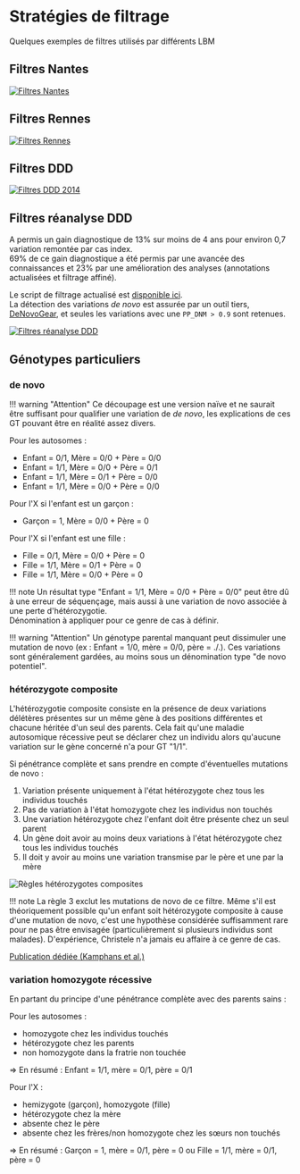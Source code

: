 # Stratégies de filtrage
Quelques exemples de filtres utilisés par différents LBM

## Filtres Nantes
[![Filtres Nantes](/images/filters_nantes.png)](/images/filters_nantes.png)

## Filtres Rennes
[![Filtres Rennes](/images/filters_rennes.png)](/images/filters_rennes.png)

## Filtres DDD
[![Filtres DDD 2014](/images/ddd.jpg)](/images/ddd.jpg)

## Filtres réanalyse DDD
A permis un gain diagnostique de 13% sur moins de 4 ans pour environ 0,7 variation remontée par cas index.  
69% de ce gain diagnostique a été permis par une avancée des connaissances et 23% par une amélioration des analyses (annotations actualisées et filtrage affiné).

Le script de filtrage actualisé est [disponible ici](https://github.com/jeremymcrae/clinical-filter).  
La détection des variations *de novo* est assurée par un outil tiers, [DeNovoGear](https://github.com/ultimatesource/denovogear), et seules les variations avec une `PP_DNM > 0.9` sont retenues.

[![Filtres réanalyse DDD](/images/dddrean.png)](/images/dddrean.png)

## Génotypes particuliers  

### de novo
!!! warning "Attention"
    Ce découpage est une version naïve et ne saurait être suffisant pour qualifier une variation de *de novo*, les explications de ces GT pouvant être en réalité assez divers.

Pour les autosomes :  

- Enfant = 0/1, Mère = 0/0 + Père = 0/0
- Enfant = 1/1, Mère = 0/0 + Père = 0/1
- Enfant = 1/1, Mère = 0/1 + Père = 0/0
- Enfant = 1/1, Mère = 0/0 + Père = 0/0

Pour l'X si l'enfant est un garçon :  

- Garçon = 1, Mère = 0/0 + Père = 0

Pour l'X si l'enfant est une fille :  

- Fille = 0/1, Mère = 0/0 + Père = 0
- Fille = 1/1, Mère = 0/1 + Père = 0
- Fille = 1/1, Mère = 0/0 + Père = 0

!!! note
    Un résultat type "Enfant = 1/1, Mère = 0/0 + Père = 0/0" peut être dû à une erreur de séquençage, mais aussi à une variation de novo associée à une perte d'hétérozygotie.  
    Dénomination à appliquer pour ce genre de cas à définir.

!!! warning "Attention"
    Un génotype parental manquant peut dissimuler une mutation de novo (ex : Enfant = 1/0, mère = 0/0, père = ./.). Ces variations sont généralement gardées, au moins sous un dénomination type "de novo potentiel".

### hétérozygote composite
L'hétérozygotie composite consiste en la présence de deux variations délétères présentes sur un même gène à des positions différentes et chacune héritée d'un seul des parents. Cela fait qu'une maladie autosomique récessive peut se déclarer chez un individu alors qu'aucune variation sur le gène concerné n'a pour GT "1/1".

Si pénétrance complète et sans prendre en compte d'éventuelles mutations de novo :

1. Variation présente uniquement à l'état hétérozygote chez tous les individus touchés
2. Pas de variation à l'état homozygote chez les individus non touchés
3. Une variation hétérozygote chez l'enfant doit être présente chez un seul parent
4. Un gène doit avoir au moins deux variations à l'état hétérozygote chez tous les individus touchés
5. Il doit y avoir au moins une variation transmise par le père et une par la mère

![Règles hétérozygotes composites](/images/het_comp_rules.jpg)

!!! note
    La règle 3 exclut les mutations de novo de ce filtre. Même s'il  est théoriquement possible qu'un enfant soit hétérozygote composite à cause d'une mutation de novo, c'est une hypothèse considérée suffisamment rare pour ne pas être envisagée (particulièrement si plusieurs individus sont malades).
    D'expérience, Christele n'a jamais eu affaire à ce genre de cas.

[Publication dédiée (Kamphans et al.)](https://journals.plos.org/plosone/article/file?id=10.1371/journal.pone.0070151&type=printable)

### variation homozygote récessive
En partant du principe d'une pénétrance complète avec des parents sains :

Pour les autosomes :  

- homozygote chez les individus touchés
- hétérozygote chez les parents
- non homozygote dans la fratrie non touchée

⇒ En résumé : Enfant = 1/1, mère = 0/1, père = 0/1

Pour l'X :  

- hemizygote (garçon), homozygote (fille)
- hétérozygote chez la mère
- absente chez le père
- absente chez les frères/non homozygote chez les sœurs non touchés

⇒ En résumé : Garçon = 1, mère = 0/1, père = 0 ou Fille = 1/1, mère = 0/1, père = 0
